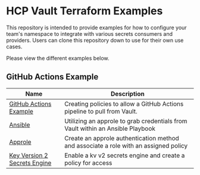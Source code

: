 # HCP Vault Terraform Examples

This repository is intended to provide examples for how to configure your team's namespace to integrate with various secrets consumers and providers. Users can clone this repository down to use for their own use cases.

Please view the different examples below.

## GitHub Actions Example

| Name | Description |
|------| ----------- |
[GitHub Actions Example](./github_actions) | Creating policies to allow a GitHub Actions pipeline to pull from Vault.
[Ansible](./ansible) | Utilizing an approle to grab credentials from Vault within an Ansible Playbook
[Approle](./approle) | Create an approle authentication method and associate a role with an assigned policy
[Key Version 2 Secrets Engine](./kvv2-secrets-engine) | Enable a kv v2 secrets engine and create a policy for access

